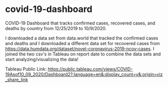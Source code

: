 # covid-19-dashboard
COVID-19 Dashboard that tracks confirmed cases, recovered cases, and deaths by country from 12/25/2019 to 10/9/2020. 

I downloaded a data set from data.world that tracked the confirmed cases and deaths and I downloaded a different data set for recovered cases from https://data.humdata.org/dataset/novel-coronavirus-2019-ncov-cases. I joined the two csv's in Tableau on report date to combine the data sets and start analyzing/visualizing the data!   


Tableau Public Link: 
https://public.tableau.com/views/COVID-19Asof10_09_2020/Dashboard2?:language=en&:display_count=y&:origin=viz_share_link
